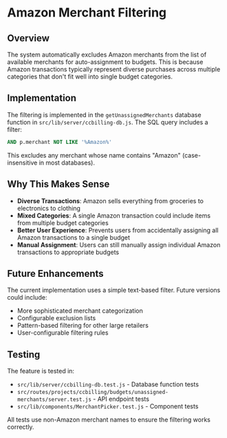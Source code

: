 # Amazon Merchant Filtering

## Overview

The system automatically excludes Amazon merchants from the list of available merchants for auto-assignment to budgets. This is because Amazon transactions typically represent diverse purchases across multiple categories that don't fit well into single budget categories.

## Implementation

The filtering is implemented in the `getUnassignedMerchants` database function in `src/lib/server/ccbilling-db.js`. The SQL query includes a filter:

```sql
AND p.merchant NOT LIKE '%Amazon%'
```

This excludes any merchant whose name contains "Amazon" (case-insensitive in most databases).

## Why This Makes Sense

- **Diverse Transactions**: Amazon sells everything from groceries to electronics to clothing
- **Mixed Categories**: A single Amazon transaction could include items from multiple budget categories
- **Better User Experience**: Prevents users from accidentally assigning all Amazon transactions to a single budget
- **Manual Assignment**: Users can still manually assign individual Amazon transactions to appropriate budgets

## Future Enhancements

The current implementation uses a simple text-based filter. Future versions could include:

- More sophisticated merchant categorization
- Configurable exclusion lists
- Pattern-based filtering for other large retailers
- User-configurable filtering rules

## Testing

The feature is tested in:
- `src/lib/server/ccbilling-db.test.js` - Database function tests
- `src/routes/projects/ccbilling/budgets/unassigned-merchants/server.test.js` - API endpoint tests
- `src/lib/components/MerchantPicker.test.js` - Component tests

All tests use non-Amazon merchant names to ensure the filtering works correctly.